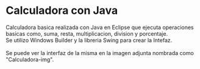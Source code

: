 # Calculadora con Java
Calculadora basica realizada con Java en Eclipse que ejecuta operaciones basicas como, suma, resta, multiplicacion, division y porcentaje. <br>
Se utilizo Windows Builder y la libreria Swing para crear la Intefaz. <br><br>
Se puede ver la interfaz de la misma en la imagen adjunta nombrada como "Calculadora-img".
